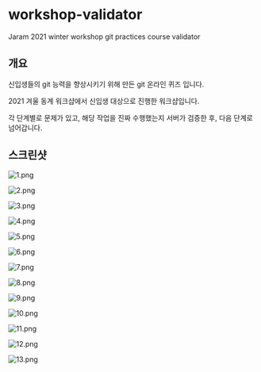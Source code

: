 # workshop-validator
Jaram 2021 winter workshop git practices course validator

## 개요

신입생들의 git 능력을 향상시키기 위해 만든 git 온라인 퀴즈 입니다.

2021 겨울 동계 워크샵에서 신입생 대상으로 진행한 워크샵입니다.

각 단계별로 문제가 있고, 해당 작업을 진짜 수행했는지 서버가 검증한 후, 다음 단계로 넘어갑니다.



## 스크린샷

![1.png](validator_screenshots/1.png)

![2.png](validator_screenshots/2.png)

![3.png](validator_screenshots/3.png)

![4.png](validator_screenshots/4.png)

![5.png](validator_screenshots/5.png)

![6.png](validator_screenshots/6.png)

![7.png](validator_screenshots/7.png)

![8.png](validator_screenshots/8.png)

![9.png](validator_screenshots/9.png)

![10.png](validator_screenshots/10.png)

![11.png](validator_screenshots/11.png)

![12.png](validator_screenshots/12.png)

![13.png](validator_screenshots/13.png)